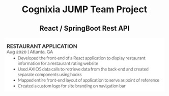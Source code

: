 
<center><h1> Cognixia JUMP Team Project</h1>
        <h2> React / SpringBoot Rest API</h2></center>





<!-- [Link](url) and  -->

![Image](images/restaurant-app-screenshot.png)




